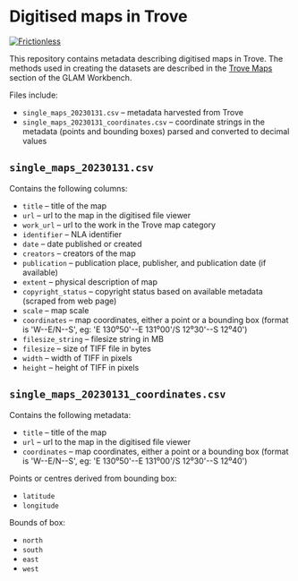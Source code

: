 # Digitised maps in Trove

[![Frictionless](https://github.com/GLAM-Workbench/trove-maps-data/actions/workflows/frictionless.yaml/badge.svg)](https://repository.frictionlessdata.io/pages/dashboard.html?user=frictionlessdata&repo=repository-demo&flow=frictionless)

This repository contains metadata describing digitised maps in Trove. The methods used in creating the datasets are described in the [Trove Maps](https://glam-workbench.net/trove-maps/) section of the GLAM Workbench.

Files include:

* `single_maps_20230131.csv` – metadata harvested from Trove
* `single_maps_20230131_coordinates.csv` – coordinate strings in the metadata (points and bounding boxes) parsed and converted to decimal values

## `single_maps_20230131.csv`

Contains the following columns:

* `title` – title of the map
* `url` – url to the map in the digitised file viewer
* `work_url` – url to the work in the Trove map category
* `identifier` – NLA identifier
* `date` – date published or created
* `creators` – creators of the map
* `publication` – publication place, publisher, and publication date (if available)
* `extent` – physical description of map
* `copyright_status` – copyright status based on available metadata (scraped from web page)
* `scale` – map scale
* `coordinates` – map coordinates, either a point or a bounding box (format is 'W--E/N--S', eg: 'E 130⁰50'--E 131⁰00'/S 12⁰30'--S 12⁰40')
* `filesize_string` – filesize string in MB
* `filesize` – size of TIFF file in bytes
* `width` – width of TIFF in pixels
* `height` – height of TIFF in pixels

## `single_maps_20230131_coordinates.csv`

Contains the following metadata:

* `title` – title of the map
* `url` – url to the map in the digitised file viewer
* `coordinates` – map coordinates, either a point or a bounding box (format is 'W--E/N--S', eg: 'E 130⁰50'--E 131⁰00'/S 12⁰30'--S 12⁰40')

Points or centres derived from bounding box:

* `latitude`
* `longitude`

Bounds of box:

* `north`
* `south`
* `east`
* `west`


